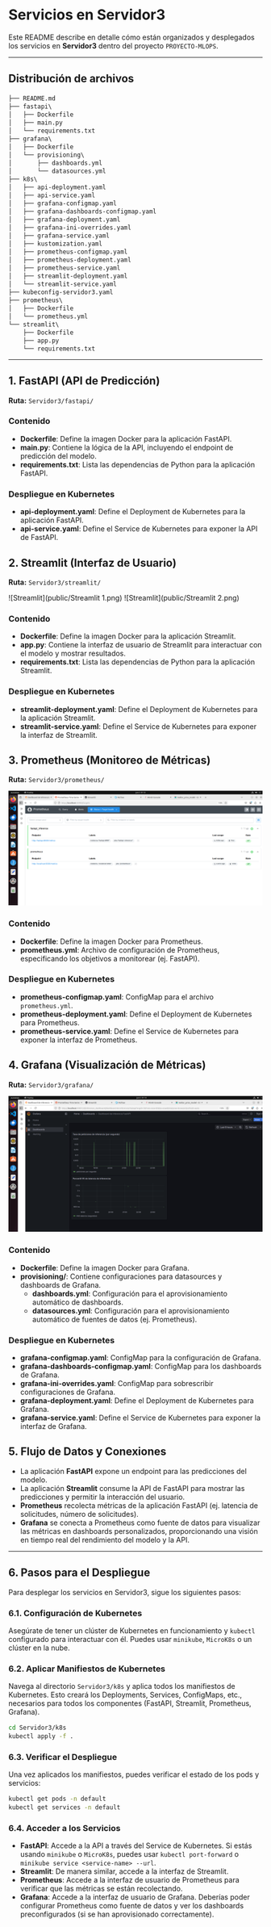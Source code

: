 # Servicios en Servidor3

Este README describe en detalle cómo están organizados y desplegados los servicios en **Servidor3** dentro del proyecto `PROYECTO-MLOPS`.

---

## Distribución de archivos

```
├── README.md
├── fastapi\
│   ├── Dockerfile
│   ├── main.py
│   └── requirements.txt
├── grafana\
│   ├── Dockerfile
│   └── provisioning\
│       ├── dashboards.yml
│       └── datasources.yml
├── k8s\
│   ├── api-deployment.yaml
│   ├── api-service.yaml
│   ├── grafana-configmap.yaml
│   ├── grafana-dashboards-configmap.yaml
│   ├── grafana-deployment.yaml
│   ├── grafana-ini-overrides.yaml
│   ├── grafana-service.yaml
│   ├── kustomization.yaml
│   ├── prometheus-configmap.yaml
│   ├── prometheus-deployment.yaml
│   ├── prometheus-service.yaml
│   ├── streamlit-deployment.yaml
│   └── streamlit-service.yaml
├── kubeconfig-servidor3.yaml
├── prometheus\
│   ├── Dockerfile
│   └── prometheus.yml
└── streamlit\
    ├── Dockerfile
    ├── app.py
    └── requirements.txt
```

---

## 1. FastAPI (API de Predicción)

**Ruta:** `Servidor3/fastapi/`

### Contenido

- **Dockerfile**: Define la imagen Docker para la aplicación FastAPI.
- **main.py**: Contiene la lógica de la API, incluyendo el endpoint de predicción del modelo.
- **requirements.txt**: Lista las dependencias de Python para la aplicación FastAPI.

### Despliegue en Kubernetes

- **api-deployment.yaml**: Define el Deployment de Kubernetes para la aplicación FastAPI.
- **api-service.yaml**: Define el Service de Kubernetes para exponer la API de FastAPI.

## 2. Streamlit (Interfaz de Usuario)

**Ruta:** `Servidor3/streamlit/`

![Streamlit](public/Streamlit 1.png)
![Streamlit](public/Streamlit 2.png)


### Contenido

- **Dockerfile**: Define la imagen Docker para la aplicación Streamlit.
- **app.py**: Contiene la interfaz de usuario de Streamlit para interactuar con el modelo y mostrar resultados.
- **requirements.txt**: Lista las dependencias de Python para la aplicación Streamlit.

### Despliegue en Kubernetes

- **streamlit-deployment.yaml**: Define el Deployment de Kubernetes para la aplicación Streamlit.
- **streamlit-service.yaml**: Define el Service de Kubernetes para exponer la interfaz de Streamlit.

## 3. Prometheus (Monitoreo de Métricas)

**Ruta:** `Servidor3/prometheus/`

![prometheus](public/Prometheus.png)

### Contenido

- **Dockerfile**: Define la imagen Docker para Prometheus.
- **prometheus.yml**: Archivo de configuración de Prometheus, especificando los objetivos a monitorear (ej. FastAPI).

### Despliegue en Kubernetes

- **prometheus-configmap.yaml**: ConfigMap para el archivo `prometheus.yml`.
- **prometheus-deployment.yaml**: Define el Deployment de Kubernetes para Prometheus.
- **prometheus-service.yaml**: Define el Service de Kubernetes para exponer la interfaz de Prometheus.

## 4. Grafana (Visualización de Métricas)

**Ruta:** `Servidor3/grafana/`

![Grafana](public/Grafana.png)


### Contenido

- **Dockerfile**: Define la imagen Docker para Grafana.
- **provisioning/**: Contiene configuraciones para datasources y dashboards de Grafana.
  - **dashboards.yml**: Configuración para el aprovisionamiento automático de dashboards.
  - **datasources.yml**: Configuración para el aprovisionamiento automático de fuentes de datos (ej. Prometheus).

### Despliegue en Kubernetes

- **grafana-configmap.yaml**: ConfigMap para la configuración de Grafana.
- **grafana-dashboards-configmap.yaml**: ConfigMap para los dashboards de Grafana.
- **grafana-ini-overrides.yaml**: ConfigMap para sobrescribir configuraciones de Grafana.
- **grafana-deployment.yaml**: Define el Deployment de Kubernetes para Grafana.
- **grafana-service.yaml**: Define el Service de Kubernetes para exponer la interfaz de Grafana.

## 5. Flujo de Datos y Conexiones

- La aplicación **FastAPI** expone un endpoint para las predicciones del modelo.
- La aplicación **Streamlit** consume la API de FastAPI para mostrar las predicciones y permitir la interacción del usuario.
- **Prometheus** recolecta métricas de la aplicación FastAPI (ej. latencia de solicitudes, número de solicitudes).
- **Grafana** se conecta a Prometheus como fuente de datos para visualizar las métricas en dashboards personalizados, proporcionando una visión en tiempo real del rendimiento del modelo y la API.

---

## 6. Pasos para el Despliegue

Para desplegar los servicios en Servidor3, sigue los siguientes pasos:

### 6.1. Configuración de Kubernetes

Asegúrate de tener un clúster de Kubernetes en funcionamiento y `kubectl` configurado para interactuar con él. Puedes usar `minikube`, `MicroK8s` o un clúster en la nube.

### 6.2. Aplicar Manifiestos de Kubernetes

Navega al directorio `Servidor3/k8s` y aplica todos los manifiestos de Kubernetes. Esto creará los Deployments, Services, ConfigMaps, etc., necesarios para todos los componentes (FastAPI, Streamlit, Prometheus, Grafana).

```bash
cd Servidor3/k8s
kubectl apply -f .
```

### 6.3. Verificar el Despliegue

Una vez aplicados los manifiestos, puedes verificar el estado de los pods y servicios:

```bash
kubectl get pods -n default
kubectl get services -n default
```

### 6.4. Acceder a los Servicios

- **FastAPI**: Accede a la API a través del Service de Kubernetes. Si estás usando `minikube` o `MicroK8s`, puedes usar `kubectl port-forward` o `minikube service <service-name> --url`.
- **Streamlit**: De manera similar, accede a la interfaz de Streamlit.
- **Prometheus**: Accede a la interfaz de usuario de Prometheus para verificar que las métricas se están recolectando.
- **Grafana**: Accede a la interfaz de usuario de Grafana. Deberías poder configurar Prometheus como fuente de datos y ver los dashboards preconfigurados (si se han aprovisionado correctamente).
